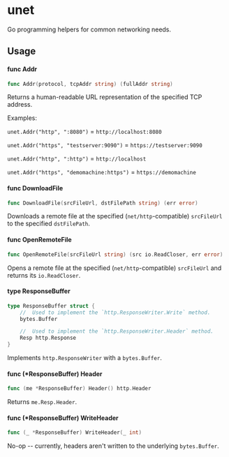 # unet

Go programming helpers for common networking needs.

## Usage

#### func  Addr

```go
func Addr(protocol, tcpAddr string) (fullAddr string)
```
Returns a human-readable URL representation of the specified TCP address.

Examples:

`unet.Addr("http", ":8080")` = `http://localhost:8080`

`unet.Addr("https", "testserver:9090")` = `https://testserver:9090`

`unet.Addr("http", ":http")` = `http://localhost`

`unet.Addr("https", "demomachine:https")` = `https://demomachine`

#### func  DownloadFile

```go
func DownloadFile(srcFileUrl, dstFilePath string) (err error)
```
Downloads a remote file at the specified (`net/http`-compatible) `srcFileUrl` to
the specified `dstFilePath`.

#### func  OpenRemoteFile

```go
func OpenRemoteFile(srcFileUrl string) (src io.ReadCloser, err error)
```
Opens a remote file at the specified (`net/http`-compatible) `srcFileUrl` and
returns its `io.ReadCloser`.

#### type ResponseBuffer

```go
type ResponseBuffer struct {
	//	Used to implement the `http.ResponseWriter.Write` method.
	bytes.Buffer

	//	Used to implement the `http.ResponseWriter.Header` method.
	Resp http.Response
}
```

Implements `http.ResponseWriter` with a `bytes.Buffer`.

#### func (*ResponseBuffer) Header

```go
func (me *ResponseBuffer) Header() http.Header
```
Returns `me.Resp.Header`.

#### func (*ResponseBuffer) WriteHeader

```go
func (_ *ResponseBuffer) WriteHeader(_ int)
```
No-op -- currently, headers aren't written to the underlying `bytes.Buffer`.
